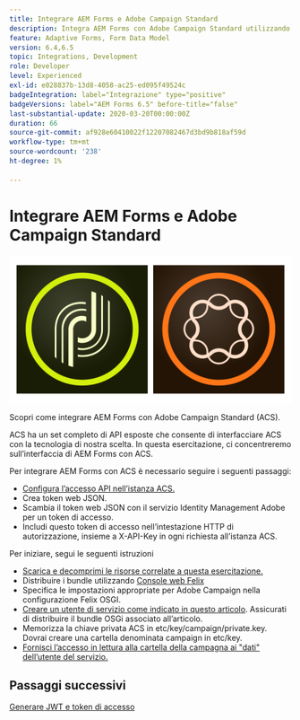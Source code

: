 ```yaml
---
title: Integrare AEM Forms e Adobe Campaign Standard
description: Integra AEM Forms con Adobe Campaign Standard utilizzando AEM Forms Form Data Model per recuperare informazioni sul profilo della campagna ACS, ecc.
feature: Adaptive Forms, Form Data Model
version: 6.4,6.5
topic: Integrations, Development
role: Developer
level: Experienced
exl-id: e028837b-13d8-4058-ac25-ed095f49524c
badgeIntegration: label="Integrazione" type="positive"
badgeVersions: label="AEM Forms 6.5" before-title="false"
last-substantial-update: 2020-03-20T00:00:00Z
duration: 66
source-git-commit: af928e60410022f12207082467d3bd9b818af59d
workflow-type: tm+mt
source-wordcount: '238'
ht-degree: 1%

---
```


# Integrare AEM Forms e Adobe Campaign Standard

![formsandcampaign](assets/helpx-cards-forms.png)

Scopri come integrare AEM Forms con Adobe Campaign Standard (ACS).

ACS ha un set completo di API esposte che consente di interfacciare ACS con la tecnologia di nostra scelta. In questa esercitazione, ci concentreremo sull’interfaccia di AEM Forms con ACS.

Per integrare AEM Forms con ACS è necessario seguire i seguenti passaggi:

* [Configura l’accesso API nell’istanza ACS.](https://experienceleague.adobe.com/docs/campaign-standard/using/working-with-apis/get-started-apis.html?lang=en)
* Crea token web JSON.
* Scambia il token web JSON con il servizio Identity Management Adobe per un token di accesso.
* Includi questo token di accesso nell’intestazione HTTP di autorizzazione, insieme a X-API-Key in ogni richiesta all’istanza ACS.

Per iniziare, segui le seguenti istruzioni

* [Scarica e decomprimi le risorse correlate a questa esercitazione.](assets/aem-forms-and-acs-bundles.zip)
* Distribuire i bundle utilizzando [Console web Felix](http://localhost:4502/system/console/bundles)
* Specifica le impostazioni appropriate per Adobe Campaign nella configurazione Felix OSGI.
* [Creare un utente di servizio come indicato in questo articolo](/help/forms/adaptive-forms/service-user-tutorial-develop.md). Assicurati di distribuire il bundle OSGi associato all’articolo.
* Memorizza la chiave privata ACS in etc/key/campaign/private.key. Dovrai creare una cartella denominata campaign in etc/key.
* [Fornisci l’accesso in lettura alla cartella della campagna ai &quot;dati&quot; dell’utente del servizio.](http://localhost:4502/useradmin)

## Passaggi successivi

[Generare JWT e token di accesso](partone.md)
